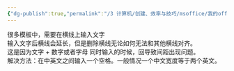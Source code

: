 ```yaml
---
{"dg-publish":true,"permalink":"/3 计算机/创建、效率与技巧/msoffice/我的office trick/关于下划线对齐/","title":"关于下划线对齐"}
---
```



很多模板中，需要在横线上输入文字  
输入文字后横线会延长，但是删除横线无论如何无法和其他横线对齐。  
这是因为文字 + 数字或者字母 同时输入的时候，回导致间距出现问题。  
解决方法：在中英文之间输入一个空格。一般情况一个中文宽度等于两个英文。